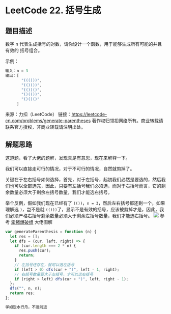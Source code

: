 # LeetCode 22. 括号生成

## 题目描述

数字 n 代表生成括号的对数，请你设计一个函数，用于能够生成所有可能的并且 有效的 括号组合。

示例：

```javascript
输入：n = 3
输出：[
       "((()))",
       "(()())",
       "(())()",
       "()(())",
       "()()()"
     ]
```

来源：力扣（LeetCode）
链接：https://leetcode-cn.com/problems/generate-parentheses
著作权归领扣网络所有。商业转载请联系官方授权，非商业转载请注明出处。

## 解题思路

这道题，看了大佬的题解，发现真是有意思，现在来解释一下。

我们可以直接走可行的情况，对于不可行的情况，自然就剪掉了。

关键在于左右括号如何选择，首先，对于左括号，起初我们必然是要选的，然后我们也可以全部选完，因此，只要有左括号我们必须选，而对于右括号而言，它的剩余数量必须大于剩余左括号数量，我们才能选右括号。

举个反例，假如我们现在已经有了 `(())`，`n = 3`，然后左右括号都还剩一个，如果理解选 `)`，岂不是就 `(()))`了，显示不是有效的括号，应该被剪掉才是，因此，我们必须严格右括号剩余数量必须大于剩余左括号数量，我们才能选右括号。
![](https://img-blog.csdnimg.cn/20200924154433537.png?x-oss-process=image/watermark,type_ZmFuZ3poZW5naGVpdGk,shadow_10,text_aHR0cHM6Ly9ibG9nLmNzZG4ubmV0L3dlaXhpbl80MjQyOTcxOA==,size_16,color_FFFFFF,t_70#pic_center)
参考 <a href="https://leetcode-cn.com/problems/generate-parentheses/solution/shou-hua-tu-jie-gua-hao-sheng-cheng-hui-su-suan-fa/">笨猪爆破组</a> 大佬图解

```javascript
var generateParenthesis = function (n) {
  let res = [];
  let dfs = (cur, left, right) => {
    if (cur.length === 2 * n) {
      res.push(cur);
      return;
    }
    // 左括号还存在，就可以选左括号
    if (left > 0) dfs(cur + "(", left - 1, right);
    // 右括号数量要大于左括号，才可以选右括号
    if (right > left) dfs(cur + ")", left, right - 1);
  };
  dfs("", n, n);
  return res;
};
```

```javascript
学如逆水行舟，不进则退
```
